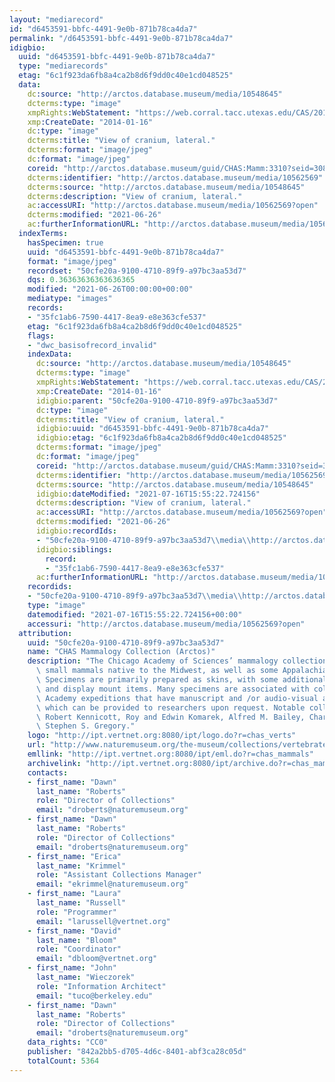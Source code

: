 ```yaml
---
layout: "mediarecord"
id: "d6453591-bbfc-4491-9e0b-871b78ca4da7"
permalink: "/d6453591-bbfc-4491-9e0b-871b78ca4da7"
idigbio:
  uuid: "d6453591-bbfc-4491-9e0b-871b78ca4da7"
  type: "mediarecords"
  etag: "6c1f923da6fb8a4ca2b8d6f9dd0c40e1cd048525"
  data:
    dc:source: "http://arctos.database.museum/media/10548645"
    dcterms:type: "image"
    xmpRights:WebStatement: "https://web.corral.tacc.utexas.edu/CAS/20161217-02/jpg/chas_mamm_3310.8.jpg"
    xmp:CreateDate: "2014-01-16"
    dc:type: "image"
    dcterms:title: "View of cranium, lateral."
    dcterms:format: "image/jpeg"
    dc:format: "image/jpeg"
    coreid: "http://arctos.database.museum/guid/CHAS:Mamm:3310?seid=3088274"
    dcterms:identifier: "http://arctos.database.museum/media/10562569"
    dcterms:source: "http://arctos.database.museum/media/10548645"
    dcterms:description: "View of cranium, lateral."
    ac:accessURI: "http://arctos.database.museum/media/10562569?open"
    dcterms:modified: "2021-06-26"
    ac:furtherInformationURL: "http://arctos.database.museum/media/10562569"
  indexTerms:
    hasSpecimen: true
    uuid: "d6453591-bbfc-4491-9e0b-871b78ca4da7"
    format: "image/jpeg"
    recordset: "50cfe20a-9100-4710-89f9-a97bc3aa53d7"
    dqs: 0.36363636363636365
    modified: "2021-06-26T00:00:00+00:00"
    mediatype: "images"
    records:
    - "35fc1ab6-7590-4417-8ea9-e8e363cfe537"
    etag: "6c1f923da6fb8a4ca2b8d6f9dd0c40e1cd048525"
    flags:
    - "dwc_basisofrecord_invalid"
    indexData:
      dc:source: "http://arctos.database.museum/media/10548645"
      dcterms:type: "image"
      xmpRights:WebStatement: "https://web.corral.tacc.utexas.edu/CAS/20161217-02/jpg/chas_mamm_3310.8.jpg"
      xmp:CreateDate: "2014-01-16"
      idigbio:parent: "50cfe20a-9100-4710-89f9-a97bc3aa53d7"
      dc:type: "image"
      dcterms:title: "View of cranium, lateral."
      idigbio:uuid: "d6453591-bbfc-4491-9e0b-871b78ca4da7"
      idigbio:etag: "6c1f923da6fb8a4ca2b8d6f9dd0c40e1cd048525"
      dcterms:format: "image/jpeg"
      dc:format: "image/jpeg"
      coreid: "http://arctos.database.museum/guid/CHAS:Mamm:3310?seid=3088274"
      dcterms:identifier: "http://arctos.database.museum/media/10562569"
      dcterms:source: "http://arctos.database.museum/media/10548645"
      idigbio:dateModified: "2021-07-16T15:55:22.724156"
      dcterms:description: "View of cranium, lateral."
      ac:accessURI: "http://arctos.database.museum/media/10562569?open"
      dcterms:modified: "2021-06-26"
      idigbio:recordIds:
      - "50cfe20a-9100-4710-89f9-a97bc3aa53d7\\media\\http://arctos.database.museum/media/10562569"
      idigbio:siblings:
        record:
        - "35fc1ab6-7590-4417-8ea9-e8e363cfe537"
      ac:furtherInformationURL: "http://arctos.database.museum/media/10562569"
    recordids:
    - "50cfe20a-9100-4710-89f9-a97bc3aa53d7\\media\\http://arctos.database.museum/media/10562569"
    type: "image"
    datemodified: "2021-07-16T15:55:22.724156+00:00"
    accessuri: "http://arctos.database.museum/media/10562569?open"
  attribution:
    uuid: "50cfe20a-9100-4710-89f9-a97bc3aa53d7"
    name: "CHAS Mammalogy Collection (Arctos)"
    description: "The Chicago Academy of Sciences’ mammalogy collection contains mostly\
      \ small mammals native to the Midwest, as well as some Appalachian species.\
      \ Specimens are primarily prepared as skins, with some additional osteological\
      \ and display mount items. Many specimens are associated with collectors or\
      \ Academy expeditions that have manuscript and /or audio-visual archival material,\
      \ which can be provided to researchers upon request. Notable collectors include\
      \ Robert Kennicott, Roy and Edwin Komarek, Alfred M. Bailey, Charles D. Brower,\
      \ Stephen S. Gregory."
    logo: "http://ipt.vertnet.org:8080/ipt/logo.do?r=chas_verts"
    url: "http://www.naturemuseum.org/the-museum/collections/vertebrates"
    emllink: "http://ipt.vertnet.org:8080/ipt/eml.do?r=chas_mammals"
    archivelink: "http://ipt.vertnet.org:8080/ipt/archive.do?r=chas_mammals"
    contacts:
    - first_name: "Dawn"
      last_name: "Roberts"
      role: "Director of Collections"
      email: "droberts@naturemuseum.org"
    - first_name: "Dawn"
      last_name: "Roberts"
      role: "Director of Collections"
      email: "droberts@naturemuseum.org"
    - first_name: "Erica"
      last_name: "Krimmel"
      role: "Assistant Collections Manager"
      email: "ekrimmel@naturemuseum.org"
    - first_name: "Laura"
      last_name: "Russell"
      role: "Programmer"
      email: "larussell@vertnet.org"
    - first_name: "David"
      last_name: "Bloom"
      role: "Coordinator"
      email: "dbloom@vertnet.org"
    - first_name: "John"
      last_name: "Wieczorek"
      role: "Information Architect"
      email: "tuco@berkeley.edu"
    - first_name: "Dawn"
      last_name: "Roberts"
      role: "Director of Collections"
      email: "droberts@naturemuseum.org"
    data_rights: "CC0"
    publisher: "842a2bb5-d705-4d6c-8401-abf3ca28c05d"
    totalCount: 5364
---
```

